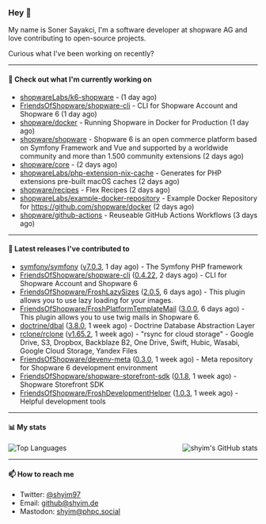 ### Hey 👋

My name is Soner Sayakci, I'm a software developer at shopware AG and love contributing to open-source projects.

Curious what I've been working on recently?

---

#### 👷 Check out what I'm currently working on

- [shopwareLabs/k6-shopware](https://github.com/shopwareLabs/k6-shopware) -  (1 day ago)
- [FriendsOfShopware/shopware-cli](https://github.com/FriendsOfShopware/shopware-cli) - CLI for Shopware Account and Shopware 6 (1 day ago)
- [shopware/docker](https://github.com/shopware/docker) - Running Shopware in Docker for Production (1 day ago)
- [shopware/shopware](https://github.com/shopware/shopware) - Shopware 6 is an open commerce platform based on Symfony Framework and Vue and supported by a worldwide community and more than 1.500 community extensions (2 days ago)
- [shopware/core](https://github.com/shopware/core) -  (2 days ago)
- [shopwareLabs/php-extension-nix-cache](https://github.com/shopwareLabs/php-extension-nix-cache) - Generates for PHP extensions pre-built macOS caches (2 days ago)
- [shopware/recipes](https://github.com/shopware/recipes) - Flex Recipes (2 days ago)
- [shopwareLabs/example-docker-repository](https://github.com/shopwareLabs/example-docker-repository) - Example Docker Repository for https://github.com/shopware/docker (2 days ago)
- [shopware/github-actions](https://github.com/shopware/github-actions) - Reuseable GitHub Actions Workflows (3 days ago)

---

#### 🔭 Latest releases I've contributed to

- [symfony/symfony](https://github.com/symfony/symfony) ([v7.0.3](https://github.com/symfony/symfony/releases/tag/v7.0.3), 1 day ago) - The Symfony PHP framework
- [FriendsOfShopware/shopware-cli](https://github.com/FriendsOfShopware/shopware-cli) ([0.4.22](https://github.com/FriendsOfShopware/shopware-cli/releases/tag/0.4.22), 2 days ago) - CLI for Shopware Account and Shopware 6
- [FriendsOfShopware/FroshLazySizes](https://github.com/FriendsOfShopware/FroshLazySizes) ([2.0.5](https://github.com/FriendsOfShopware/FroshLazySizes/releases/tag/2.0.5), 6 days ago) - This plugin allows you to use lazy loading for your images.
- [FriendsOfShopware/FroshPlatformTemplateMail](https://github.com/FriendsOfShopware/FroshPlatformTemplateMail) ([3.0.0](https://github.com/FriendsOfShopware/FroshPlatformTemplateMail/releases/tag/3.0.0), 6 days ago) - This plugin allows you to use twig mails in Shopware 6.
- [doctrine/dbal](https://github.com/doctrine/dbal) ([3.8.0](https://github.com/doctrine/dbal/releases/tag/3.8.0), 1 week ago) - Doctrine Database Abstraction Layer
- [rclone/rclone](https://github.com/rclone/rclone) ([v1.65.2](https://github.com/rclone/rclone/releases/tag/v1.65.2), 1 week ago) - &#34;rsync for cloud storage&#34; - Google Drive, S3, Dropbox, Backblaze B2, One Drive, Swift, Hubic, Wasabi, Google Cloud Storage, Yandex Files
- [FriendsOfShopware/devenv-meta](https://github.com/FriendsOfShopware/devenv-meta) ([0.3.0](https://github.com/FriendsOfShopware/devenv-meta/releases/tag/0.3.0), 1 week ago) - Meta repository for Shopware 6 development environment
- [FriendsOfShopware/shopware-storefront-sdk](https://github.com/FriendsOfShopware/shopware-storefront-sdk) ([0.1.8](https://github.com/FriendsOfShopware/shopware-storefront-sdk/releases/tag/0.1.8), 1 week ago) - Shopware Storefront SDK
- [FriendsOfShopware/FroshDevelopmentHelper](https://github.com/FriendsOfShopware/FroshDevelopmentHelper) ([1.0.3](https://github.com/FriendsOfShopware/FroshDevelopmentHelper/releases/tag/1.0.3), 1 week ago) - Helpful development tools

---

#### 📊 My stats

<img align="right" alt="shyim's GitHub stats" src="https://github-readme-stats.vercel.app/api?username=shyim&count_private=1&show_icons=true&" />

![Top Languages](https://github-readme-stats.vercel.app/api/top-langs/?username=shyim)

---

#### 📫 How to reach me

- Twitter: [@shyim97](https://twitter.com/shyim97)
- Email: [github@shyim.de](mailto://github@shyim.de)
- Mastodon: <a rel="me" href="https://phpc.social/@shyim">shyim@phpc.social</a>
